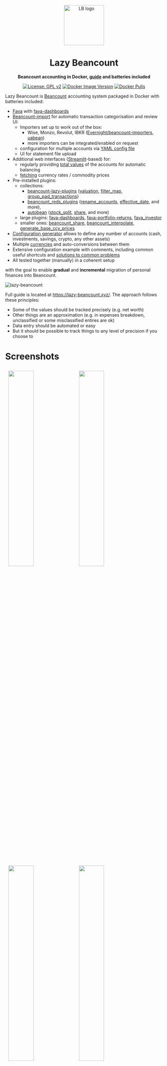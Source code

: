 <div align="center">
  <img src="images/logo.png" height="128" width="128" alt="LB logo"/>
  <h1>Lazy Beancount</h1>
  <p><strong>Beancount accounting in Docker, <a href="https://lazy-beancount.xyz/">guide</a> and batteries included</strong></p>

  <p>
    <a href="LICENSE"><img src="https://img.shields.io/badge/License-GPL%20v2-blue.svg" alt="License: GPL v2"></a>
    <a href="https://github.com/Evernight/lazy-beancount/releases"><img src="https://img.shields.io/docker/v/vandereer/lazy-beancount?color=goldenrod" alt="Docker Image Version"></a>
    <a href="https://hub.docker.com/r/vandereer/lazy-beancount"><img src="https://img.shields.io/docker/pulls/vandereer/lazy-beancount?color=silver" alt="Docker Pulls"></a>
  </p>
</div>

Lazy Beancount is [Beancount](https://github.com/beancount/beancount) accounting system packaged in Docker with batteries included:

- [Fava](https://github.com/beancount/fava) with [fava-dashboards](https://github.com/andreasgerstmayr/fava-dashboards)
- [Beancount-import](https://github.com/jbms/beancount-import) for automatic transaction categorisation and review UI:
  - Importers set up to work out of the box:
    - Wise, Monzo, Revolut, IBKR ([Evernight/beancount-importers](https://github.com/Evernight/beancount-importers), [uabean](https://github.com/OSadovy/uabean/))
    - more importers can be integrated/enabled on request
  - configuration for multiple accounts via [YAML config file](https://lazy-beancount.xyz/docs/stage2_expenses/automated_import/#lazy-beancount-ui)
  - UI for statement file upload
- Additional web interfaces ([Streamlit](https://github.com/streamlit/streamlit)-based) for:
  - regularly providing [total values](https://lazy-beancount.xyz/docs/stage1_totals/motivation/) of the accounts for automatic balancing
  - [fetching](https://lazy-beancount.xyz/docs/stage1_totals/currencies/#conversion-rates) currency rates / commodity prices
- Pre-installed plugins: 
  - collections:
    - [beancount-lazy-plugins](https://github.com/Evernight/beancount-lazy-plugins) ([valuation](https://github.com/Evernight/beancount-lazy-plugins?tab=readme-ov-file#valuation), [filter_map](https://github.com/Evernight/beancount-lazy-plugins?tab=readme-ov-file#filter_map), [group_pad_transactions](https://github.com/Evernight/beancount-lazy-plugins?tab=readme-ov-file#group_pad_transactions))
    - [beancount_reds_plugins](https://github.com/redstreet/beancount_reds_plugins/tree/main/beancount_reds_plugins) ([rename_accounts](https://github.com/redstreet/beancount_reds_plugins/tree/main/beancount_reds_plugins/rename_accounts), [effective_date](https://github.com/redstreet/beancount_reds_plugins/tree/main/beancount_reds_plugins/effective_date), and more),
    - [autobean](https://github.com/SEIAROTg/autobean/tree/master/autobean/) ([stock_split](https://github.com/SEIAROTg/autobean/tree/master/autobean/stock_split), [share](https://github.com/SEIAROTg/autobean/tree/master/autobean/share), and more)
  - large plugins: [fava-dashboards](https://github.com/andreasgerstmayr/fava-dashboards), [fava-portfolio-returns](https://github.com/andreasgerstmayr/fava-portfolio-returns), [fava_investor](https://github.com/redstreet/fava_investor)
  - smaller ones: [beancount_share](https://github.com/Akuukis/beancount_share), [beancount_interpolate](https://github.com/Akuukis/beancount_interpolate), [generate_base_ccy_prices](https://github.com/tarioch/beancounttools/blob/master/src/tariochbctools/plugins/generate_base_ccy_prices.py)
- [Configuration generator](https://lazy-beancount.xyz/docs/stage1_totals/using_ui/#defining-accounts) allows to define any number of accounts (cash, investments, savings, crypto, any other assets)
- Multiple [currencies](https://lazy-beancount.xyz/docs/stage1_totals/currencies/) and auto-conversions between them
- Extensive configuration example with comments, including common useful shortcuts and [solutions to common problems](https://lazy-beancount.xyz/docs/stage4_improvements/overview/) 
- All tested together (manually) in a coherent setup

with the goal to enable **gradual** and **incremental** migration of personal finances into Beancount.

![lazy-beancount](images/demo_dashboard_0_3_5.png)

Full guide is located at https://lazy-beancount.xyz/. The approach follows these principles:
- Some of the values should be tracked precisely (e.g. net worth)
- Other things are an approximation (e.g. in expenses breakdown, unclassified or some misclassified entires are ok)
- Data entry should be automated or easy
- But it should be possible to track things to any level of precision if you choose to

# Screenshots
<p>
<img src="images/totals_example.png" width="40%" hspace="10" vspace="10"/>
<img src="images/prices_page.png" width="40%" hspace="10" vspace="10" />
<img src="images/config_accounts.png" width="40%" hspace="10" vspace="10" />
<img src="images/beancount_import_interface.png" width="40%" hspace="10" vspace="10" />
<img src="images/expenses_heatmap.png" width="40%" hspace="10" vspace="10" />
<img src="images/demo_expenses.png" width="40%" hspace="10" vspace="10" />
<img src="images/expenses_detailed.png" width="40%" hspace="10" vspace="10" />
<img src="images/dashboards_sankey.png" width="40%" hspace="10" vspace="10" />
</p>

# Setup (docker-compose: recommended)
Make sure you have Docker [installed](https://docs.docker.com/engine/install/) first. Then:

    git clone https://github.com/Evernight/lazy-beancount

    cd lazy-beancount/example_data
    env UID=$(id -u) GID=$(id -g) docker compose up

This will pull repository with the example and config templates, and also pull and run the latest version of the package from the [Docker Hub](https://hub.docker.com/r/vandereer/lazy-beancount/tags).
The service will start at http://localhost:8777/ by default.

Fava is also available on [port 5003](http://localhost:5003/), importer interface is available on [port 8101](http://localhost:8101/) (ports are overridable via config in docker-compose.yml).

On Mac you can also remove ```user``` parameter from ```docker-compose.yaml``` and just use ```docker compose up```

# Setup (docker)

You can pull image from the public repository:

    docker pull vandereer/lazy-beancount:latest

or build it yourself:

    git clone https://github.com/Evernight/lazy-beancount
    cd lazy-beancount

    docker build . -t vandereer/lazy-beancount:latest

To start, run:

    ./lazy_beancount.sh example_data

Use ```./lazy_beancount.sh data``` when you want to start adding your own data under the ```data``` directory.

Commands are available in the container as: 

    docker exec -it lazybean bean-price example_data/main.bean -i --date=2024-01-05

You can also run container using Podman, adding "podman" as an additional argument to the ```lazy_beancount.sh``` script (e.g. ```lazy_beancount.sh data podman```).

# Setup (local, conda/venv: development)

If you want to be able to upgrade individual packages and experiment with other (and your own) plugins or additional importers, use venv or conda to make sure you run correct dependencies. Conda is used in the example as it's a little bit easier to manage Python versions with it compared to venv. 

First, clone this repository into your desired location

    git clone https://github.com/Evernight/lazy-beancount
    cd lazy-beancount

Install conda

    brew install miniconda

Then create and activate the environment

    conda create -n lazy-beancount-env python=3.12.11
    conda activate lazy-beancount-env

Install required packages in the environment

    pip3 install -r requirements.txt

Run Fava on your ledger from the repository folder

    fava main.bean

Go to http://127.0.0.1:5000 and explore Fava.

## Note
I'd not recommend exposing the ports, various system and data through a public server unless you really know what you're doing. This setup has not been developed and tested for security and authentication when run as a public service. If you're interested in self-hosting Lazy Beancount, vote for the [feature](https://github.com/Evernight/lazy-beancount/issues/10) or feel free to contribute ideas and code.

# Acknowledgements
This is mostly an integration project and would not have been possible without all of the great code from authors and contributors of all the repositories mentioned above, the Beancount and plain text accounting community. Please support, star and otherwise contribute to respective projects.

# Similar projects
* [paisa](https://paisa.fyi/)
* [full-fledged-hledger](https://github.com/adept/full-fledged-hledger)
* [hledger-docker](https://github.com/adept/hledger-docker)
* [fava-docker](https://github.com/yegle/fava-docker/)

# See also
* [beancount-plugin-tax-uk](https://github.com/Evernight/beancount-plugin-tax-uk/)

# Feedback and contributions
* Feel free to [create an issue](https://github.com/Evernight/lazy-beancount/issues) or contribute a fix.
* [lazy-beancount.xyz](https://lazy-beancount.xyz/) has giscus connected to enable commenting directly at pages.
* [matrix chat](https://matrix.to/#/#lazy-beancount:matrix.org) for small questions.
